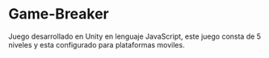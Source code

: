 # Game-Breaker
Juego desarrollado en Unity en lenguaje JavaScript, este juego consta de 5 niveles y esta configurado para plataformas moviles.
